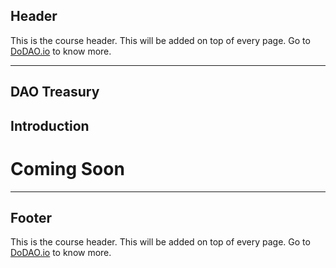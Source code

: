 ## Header
This is the course header. This will be added on top of every page. Go to [DoDAO.io](https://www.dodao.io) to know more.

---

## DAO Treasury


## Introduction

# Coming Soon        

    


---
## Footer
This is the course header. This will be added on top of every page. Go to [DoDAO.io](https://www.dodao.io) to know more.
    
